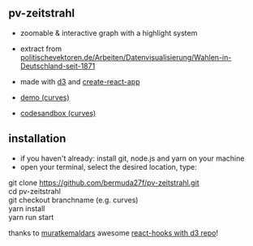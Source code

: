 ## pv-zeitstrahl

- zoomable & interactive graph with a highlight system  
- extract from [politischevektoren.de/Arbeiten/Datenvisualisierung/Wahlen-in-Deutschland-seit-1871](https://politischevektoren.de/Arbeiten/Datenvisualisierung/Wahlen-in-Deutschland-seit-1871)

- made with [d3](https://github.com/d3/d3) and [create-react-app](https://github.com/facebook/create-react-app)  
- [demo (curves)](https://bermuda27f.github.io/pv-zeitstrahl/)
- [codesandbox (curves)](https://codesandbox.io/s/pv-zeitstrahl-curves-m6tgkx)

## installation

- if you haven't already: install git, node.js and yarn on your machine
- open your terminal, select the desired location, type: 

git clone https://github.com/bermuda27f/pv-zeitstrahl.git  
cd pv-zeitstrahl  
git checkout branchname (e.g. curves)   
yarn install  
yarn run start  

thanks to [muratkemaldars](https://github.com/muratkemaldar) awesome [react-hooks with d3 repo](https://github.com/muratkemaldar/using-react-hooks-with-d3)!
